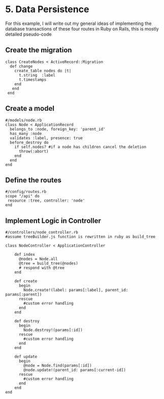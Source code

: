 # 5. Data Persistence
For this example, I will write out my general ideas of implementing the database transactions of these four routes in Ruby on Rails, this is mostly detailed pseudo-code 

## Create the migration
```
class CreateNodes < ActiveRecord::Migration
  def change
    create_table nodes do |t|
      t.string  :label
      t.timestamps
    end
   end
 end
```
## Create a model
```
#/models/node.rb
class Node < ApplicationRecord
  belongs_to :node, foreign_key: 'parent_id'
  has_many :node
  validates :label, presence: true
  before_destroy do
    if self.nodes? #if a node has children cancel the deletion
      throw(:abort)
    end
  end
end
```
## Define the routes
```
#/config/routes.rb
scope "/api" do
 resource :tree, controller: 'node'
end
```

## Implement Logic in Controller
```
#/controllers/node_controller.rb
#assume treeBuilder.js function is rewritten in ruby as build_tree

class NodeController < ApplicationController

    def index
      @nodes = Node.all
      @tree = build_tree(@nodes)
      # respond with @tree
    end

    def create
      begin
        Node.create!(label: params[:label], parent_id: params[:parent])
      rescue
        #custom error handling
      end
    end

    def destroy
      begin
        Node.destroy!(params[:id])
      rescue
        #custom error handling
      end
    end

    def update
      begin 
        @node = Node.find(params[:id])
        @node.update!(parent_id: params[:current-id])
      rescue
        #custom error handling
      end
    end
end
```